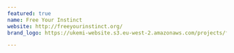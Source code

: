 ```yaml
---
featured: true
name: Free Your Instinct
website: http://freeyourinstinct.org/
brand_logo: https://ukemi-website.s3.eu-west-2.amazonaws.com/projects/free-your-instinct.jpg

---
```

